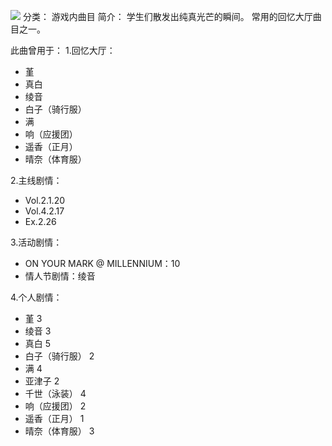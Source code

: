 ![](//static.kivo.wiki/images/music/cover/B12TwDWSx1eACHLyQnA7cSEVx0JvG8ec.png)
分类： 游戏内曲目
简介：
学生们散发出纯真光芒的瞬间。
常用的回忆大厅曲目之一。

此曲曾用于：
1.回忆大厅：
 - 堇
 - 真白
 - 绫音
 - 白子（骑行服）
 - 满
 - 响（应援团）
 - 遥香（正月）
 - 晴奈（体育服）

2.主线剧情：
 - Vol.2.1.20
 - Vol.4.2.17
 - Ex.2.26

3.活动剧情：
 - ON YOUR MARK @ MILLENNIUM：10
 - 情人节剧情：绫音

4.个人剧情：
 - 堇 3
 - 绫音 3
 - 真白 5
 - 白子（骑行服） 2
 - 满 4
 - 亚津子 2
 - 千世（泳装） 4
 - 响（应援团） 2
 - 遥香（正月） 1
 - 晴奈（体育服） 3


